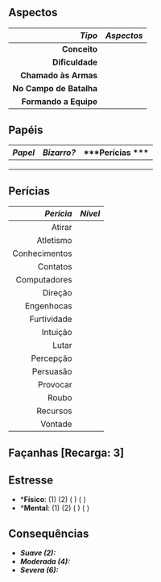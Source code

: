 # 

## Aspectos

|              ***Tipo*** | ***Aspectos*** |
|------------------------:|:---------------|
|            **Conceito** |                |
|         **Dificuldade** |                |
|    **Chamado às Armas** |                |
| **No Campo de Batalha** |                |
|   **Formando a Equipe** |                |

## Papéis

| ***Papel*** | ***Bizarro?*** | ***Perícias *** |
|------------:|:--------------:|-----------------|
|             |                |                 |
|             |                |                 |
|             |                |                 |

## Perícias

| ***Perícia*** | ***Nível*** |
|--------------:|-------------|
|        Atirar |             |
|     Atletismo |             |
| Conhecimentos |             |
|      Contatos |             |
|  Computadores |             |
|       Direção |             |
|    Engenhocas |             |
|   Furtividade |             |
|      Intuição |             |
|         Lutar |             |
|     Percepção |             |
|     Persuasão |             |
|      Provocar |             |
|         Roubo |             |
|      Recursos |             |
|       Vontade |             |

## Façanhas [Recarga: 3]

## Estresse

+ ***Físico**: (1) (2) ( ) ( )
+ ***Mental**: (1) (2) ( ) ( )

## Consequências

+ ___Suave (2):___
+ ___Moderada (4):___
+ ___Severa (6):___
